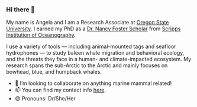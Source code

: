 ### Hi there 👋

My name is Angela and I am a Research Associate at [Oregon State University](https://oregonstate.edu/). I earned my PhD as a [Dr. Nancy Foster Scholar](https://fosterscholars.noaa.gov/) from [Scripps Institution of Oceanography](https://scripps.ucsd.edu/).

I use a variety of tools — including animal-mounted tags and seafloor hydrophones — to study baleen whale migration and behavioral ecology, and the threats they face in a human- and climate-impacted ecosystem. My research spans the sub-Arctic to the Arctic and mainly focuses on bowhead, blue, and humpback whales.


- 👯 I’m looking to collaborate on anything marine mammal related! 
- 📫 You can find my contact info [here](https://directory.oregonstate.edu/?type=search&cn=szesciorka).
- 😄 Pronouns: Dr/She/Her


<!--
**azorka/azorka** is a ✨ _special_ ✨ repository because its `README.md` (this file) appears on your GitHub profile.

- 👯 I’m looking to collaborate on anything marine mammal related! 
- 🤔 I’m looking for help with ...
- 💬 Ask me about ...
- 📫 You can find my contact info here.
- 😄 Pronouns: She/Her/Hers
- 
-->
